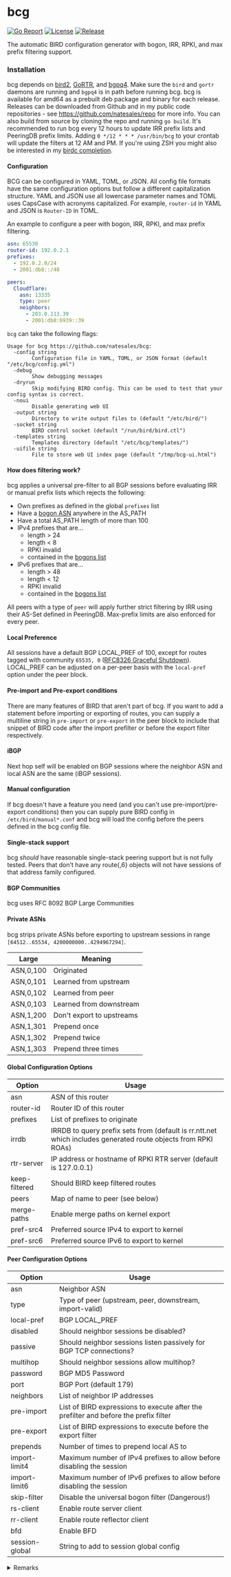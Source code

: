 # bcg

[![Go Report](https://goreportcard.com/badge/github.com/natesales/bcg?style=for-the-badge)](https://goreportcard.com/report/github.com/natesales/bcg) 
[![License](https://img.shields.io/github/license/natesales/bcg?style=for-the-badge)](https://choosealicense.com/licenses/gpl-3.0/) 
[![Release](https://img.shields.io/github/v/release/natesales/bcg?style=for-the-badge)](https://github.com/natesales/bcg/releases) 

The automatic BIRD configuration generator with bogon, IRR, RPKI, and max prefix filtering support.

### Installation
bcg depends on [bird2](https://gitlab.nic.cz/labs/bird/), [GoRTR](https://github.com/cloudflare/gortr), and [bgpq4](https://github.com/bgp/bgpq4). Make sure the `bird` and `gortr` daemons are running and `bgpq4` is in path before running bcg. bcg is available for amd64 as a prebuilt deb package and binary for each release. Releases can be downloaded from Github and in my public code repositories - see https://github.com/natesales/repo for more info. You can also build from source by cloning the repo and running `go build`. It's recommended to run bcg every 12 hours to update IRR prefix lists and PeeringDB prefix limits. Adding `0 */12 * * * /usr/bin/bcg` to your crontab will update the filters at 12 AM and PM. If you're using ZSH you might also be interested in my [birdc completion](https://github.com/natesales/zsh-bird-completions).

#### Configuration
BCG can be configured in YAML, TOML, or JSON. All config file formats have the same configuration options but follow a different capitalization structure. YAML and JSON use all lowercase parameter names and TOML uses CapsCase with acronyms capitalized. For example, `router-id` in YAML and JSON is `Router-ID` in TOML.

An example to configure a peer with bogon, IRR, RPKI, and max prefix filtering.
```yaml
asn: 65530
router-id: 192.0.2.1
prefixes:
  - 192.0.2.0/24
  - 2001:db8::/48

peers:
  Cloudflare:
    asn: 13335
    type: peer
    neighbors:
      - 203.0.113.39
      - 2001:db8:6939::39
```

`bcg` can take the following flags:

```
Usage for bcg https://github.com/natesales/bcg:
  -config string
        Configuration file in YAML, TOML, or JSON format (default "/etc/bcg/config.yml")
  -debug
        Show debugging messages
  -dryrun
        Skip modifying BIRD config. This can be used to test that your config syntax is correct.
  -noui
        Disable generating web UI
  -output string
        Directory to write output files to (default "/etc/bird/")
  -socket string
        BIRD control socket (default "/run/bird/bird.ctl")
  -templates string
        Templates directory (default "/etc/bcg/templates/")
  -uifile string
        File to store web UI index page (default "/tmp/bcg-ui.html")
```

#### How does filtering work?
bcg applies a universal pre-filter to all BGP sessions before evaluating IRR or manual prefix lists which rejects the following:
- Own prefixes as defined in the global `prefixes` list
- Have a [bogon ASN](https://github.com/natesales/bcg/blob/main/templates/global.tmpl#L176) anywhere in the AS_PATH
- Have a total AS_PATH length of more than 100
- IPv4 prefixes that are...
    - length > 24
    - length < 8
    - RPKI invalid
    - contained in the [bogons list](https://github.com/natesales/bcg/blob/main/templates/global.tmpl#L126)
- IPv6 prefixes that are...
    - length > 48
    - length < 12
    - RPKI invalid
    - contained in the [bogons list](https://github.com/natesales/bcg/blob/main/templates/global.tmpl#L143)

All peers with a type of `peer` will apply further strict filtering by IRR using their AS-Set defined in PeeringDB. Max-prefix limits are also enforced for every peer.

#### Local Preference
All sessions have a default BGP LOCAL_PREF of 100, except for routes tagged with community `65535, 0` ([RFC8326 Graceful Shutdown](https://tools.ietf.org/html/rfc8326)). LOCAL_PREF can be adjusted on a per-peer basis with the `local-pref` option under the peer block.

#### Pre-import and Pre-export conditions
There are many features of BIRD that aren't part of bcg. If you want to add a statement before importing or exporting of routes, you can supply a multiline string in `pre-import` or `pre-export` in the peer block to include that snippet of BIRD code after the import prefilter or before the export filter respectively.

#### iBGP
Next hop self will be enabled on BGP sessions where the neighbor ASN and local ASN are the same (iBGP sessions).

#### Manual configuration
If bcg doesn't have a feature you need (and you can't use pre-import/pre-export conditions) then you can supply pure BIRD config in `/etc/bird/manual*.conf` and bcg will load the config before the peers defined in the bcg config file.

#### Single-stack support
bcg *should* have reasonable single-stack peering support but is not fully tested. Peers that don't have any route{,6} objects will not have sessions of that address family configured. 

#### BGP Communities
bcg uses RFC 8092 BGP Large Communities

#### Private ASNs
bcg strips private ASNs before exporting to upstream sessions in range `[64512..65534, 4200000000..4294967294]`.

| Large     | Meaning                   |
|-----------|---------------------------|
| ASN,0,100 | Originated                |
| ASN,0,101 | Learned from upstream     |
| ASN,0,102 | Learned from peer         |
| ASN,0,103 | Learned from downstream   |
| ASN,1,200 | Don't export to upstreams |
| ASN,1,301 | Prepend once              |
| ASN,1,302 | Prepend twice             |
| ASN,1,303 | Prepend three times       |

#### Global Configuration Options

| Option    | Usage                                                                                                         |
| --------- | ------------------------------------------------------------------------------------------------------------- |
| asn       | ASN of this router                                                                                            |
| router-id | Router ID of this router                                                                                      |
| prefixes  | List of prefixes to originate                                                                                 |
| irrdb     | IRRDB to query prefix sets from (default is rr.ntt.net which includes generated route objects from RPKI ROAs) |
| rtr-server | IP address or hostname of RPKI RTR server (default is 127.0.0.1)                                             |
| keep-filtered | Should BIRD keep filtered routes                                                                          |
| peers         | Map of name to peer (see below)                                                                               |
| merge-paths   | Enable merge paths on kernel export                                                                     |
| pref-src4     | Preferred source IPv4 to export to kernel                                                               |
| pref-src6     | Preferred source IPv6 to export to kernel                                                               |

#### Peer Configuration Options

| Option         | Usage                                                                                                     |
| -------------- | --------------------------------------------------------------------------------------------------------- |
| asn            | Neighbor ASN                                                                                              |
| type           | Type of peer (upstream, peer, downstream, import-valid)                                                   |
| local-pref     | BGP LOCAL_PREF                                                                                            |
| disabled       | Should neighbor sessions be disabled?                                                                     |
| passive        | Should neighbor sessions listen passively for BGP TCP connections?                                        |
| multihop       | Should neighbor sessions allow multihop?                                                                  |
| password       | BGP MD5 Password                                                                                          |
| port           | BGP Port (default 179)                                                                                    |
| neighbors      | List of neighbor IP addresses                                                                             |
| pre-import     | List of BIRD expressions to execute after the prefilter and before the prefix filter                      |
| pre-export     | List of BIRD expressions to execute before the export filter                                              |
| prepends       | Number of times to prepend local AS to                                                                    |
| import-limit4  | Maximum number of IPv4 prefixes to allow before disabling the session                                     |
| import-limit6  | Maximum number of IPv6 prefixes to allow before disabling the session                                     |
| skip-filter    | Disable the universal bogon filter (Dangerous!)                                                           |
| rs-client      | Enable route server client                                                                                |
| rr-client      | Enable route reflector client                                                                             |
| bfd            | Enable BFD                                                                                                |
| session-global | String to add to session global config                                                                    |
<details>
<summary>Remarks</summary>
import-limit4 will default to 1M for upstreams & import-valid if not set and use peeringDB max-prefix limit for peer & downstream
import-limit6 will default to 150k for upstreams & import-valid if not set and use peeringDB max-prefix limit for peer & downstream
</details>
